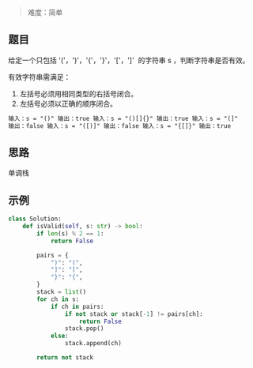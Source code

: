 > 难度：简单

## 题目

给定一个只包括 '('，')'，'{'，'}'，'['，']'  的字符串 s ，判断字符串是否有效。

有效字符串需满足：

1. 左括号必须用相同类型的右括号闭合。
2. 左括号必须以正确的顺序闭合。

```html
输入：s = "()" 输出：true 输入：s = "()[]{}" 输出：true 输入：s = "(]"
输出：false 输入：s = "([)]" 输出：false 输入：s = "{[]}" 输出：true
```

## 思路

单调栈

## 示例

```python
class Solution:
    def isValid(self, s: str) -> bool:
        if len(s) % 2 == 1:
            return False

        pairs = {
            ")": "(",
            "]": "[",
            "}": "{",
        }
        stack = list()
        for ch in s:
            if ch in pairs:
                if not stack or stack[-1] != pairs[ch]:
                    return False
                stack.pop()
            else:
                stack.append(ch)

        return not stack
```
